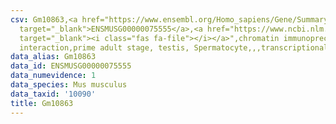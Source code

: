 ```yaml
---
csv: Gm10863,<a href="https://www.ensembl.org/Homo_sapiens/Gene/Summary?db=core;g=ENSMUSG00000075555"
  target="_blank">ENSMUSG00000075555</a>,<a href="https://www.ncbi.nlm.nih.gov/pubmed/25450459"
  target="_blank"><i class="fas fa-file"></i></a>",chromatin immunoprecipitation assay,direct
  interaction,prime adult stage, testis, Spermatocyte,,,transcriptional regulation,
data_alias: Gm10863
data_id: ENSMUSG00000075555
data_numevidence: 1
data_species: Mus musculus
data_taxid: '10090'
title: Gm10863
---
```

